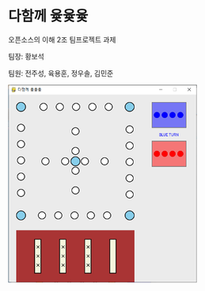 # 다함께 윷윷윷
오픈소스의 이해 2조 팀프로젝트 과제

팀장: 황보석

팀원: 전주성, 육용훈, 정우솔, 김민준

<img src="screenshot.PNG" height="400">
